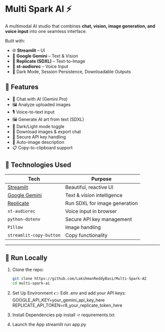 # Multi Spark AI ⚡

A multimodal AI studio that combines **chat, vision, image generation, and voice input** into one seamless interface.

Built with:
- 🌐 **Streamlit** – UI
- 🧠 **Google Gemini** – Text & Vision
- 🎨 **Replicate (SDXL)** – Text-to-Image
- 🎤 **st-audiorec** – Voice Input
- 🌙 Dark Mode, Session Persistence, Downloadable Outputs


## 🔧 Features

- 💬 Chat with AI (Gemini Pro)
- 🖼️ Analyze uploaded images
- 🎙️ Voice-to-text input
- 🖼️ Generate AI art from text (SDXL)
- 🌙 Dark/Light mode toggle
- 💾 Download images & export chat
- 🔐 Secure API key handling
- 🧠 Auto-image description
- 📋 Copy-to-clipboard support


## 🚀 Technologies Used

| Tech | Purpose |
|------|--------|
| [Streamlit](https://streamlit.io) | Beautiful, reactive UI |
| [Google Gemini](https://aistudio.google.com/) | Text & vision intelligence |
| [Replicate](https://replicate.com/) | Run SDXL for image generation |
| `st-audiorec` | Voice input in browser |
| `python-dotenv` | Secure API key management |
| `Pillow` | Image handling |
| `streamlit-copy-button` | Copy functionality |

---

## 🚀 Run Locally

1. Clone the repo:
   ```bash
   git clone https://github.com/LakshmanReddyBasi/Multi-Spark-AI
   cd multi-spark-ai


2. Set Up Environment
👉 Edit .env and add your API keys:
GOOGLE_API_KEY=your_gemini_api_key_here
REPLICATE_API_TOKEN=r8_your_replicate_token_here

3. Install Dependencies
pip install -r requirements.txt

4. Launch the App
streamlit run app.py
